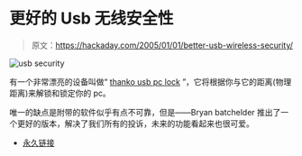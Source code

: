 # 更好的 Usb 无线安全性

> 原文：<https://hackaday.com/2005/01/01/better-usb-wireless-security/>

![usb security](img/a9c2dbcb28c94ea56d93d61d44425e34.png)

有一个非常漂亮的设备叫做“ [thanko usb pc lock](http://www.engadget.com/entry/1234000953025278) ”，它将根据你与它的距离(物理距离)来解锁和锁定你的 pc。

唯一的缺点是附带的软件似乎有点不可靠，但是——Bryan batchelder 推出了一个更好的版本，解决了我们所有的投诉，未来的功能看起来也很可爱。

*   [永久链接](http://blogs.patchadvisor.com/bryan/archive/2004/12/29/744.aspx)